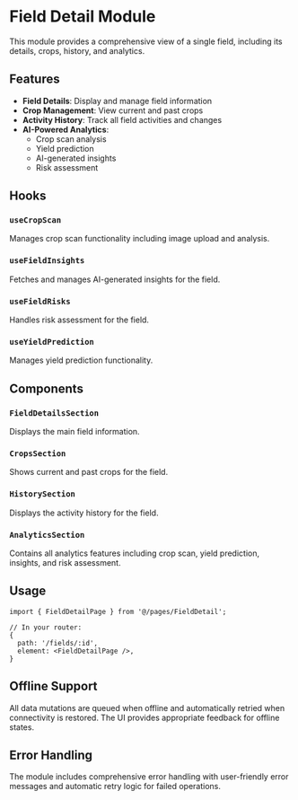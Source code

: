 # Field Detail Module

This module provides a comprehensive view of a single field, including its details, crops, history, and analytics.

## Features

- **Field Details**: Display and manage field information
- **Crop Management**: View current and past crops
- **Activity History**: Track all field activities and changes
- **AI-Powered Analytics**:
  - Crop scan analysis
  - Yield prediction
  - AI-generated insights
  - Risk assessment

## Hooks

### `useCropScan`

Manages crop scan functionality including image upload and analysis.

### `useFieldInsights`

Fetches and manages AI-generated insights for the field.

### `useFieldRisks`

Handles risk assessment for the field.

### `useYieldPrediction`

Manages yield prediction functionality.

## Components

### `FieldDetailsSection`

Displays the main field information.

### `CropsSection`

Shows current and past crops for the field.

### `HistorySection`

Displays the activity history for the field.

### `AnalyticsSection`

Contains all analytics features including crop scan, yield prediction, insights, and risk assessment.

## Usage

```tsx
import { FieldDetailPage } from '@/pages/FieldDetail';

// In your router:
{
  path: '/fields/:id',
  element: <FieldDetailPage />,
}
```

## Offline Support

All data mutations are queued when offline and automatically retried when connectivity is restored. The UI provides appropriate feedback for offline states.

## Error Handling

The module includes comprehensive error handling with user-friendly error messages and automatic retry logic for failed operations.
